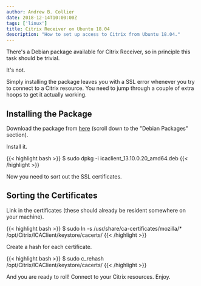 ```yaml
---
author: Andrew B. Collier
date: 2018-12-14T10:00:00Z
tags: ['linux']
title: Citrix Receiver on Ubuntu 18.04
description: "How to set up access to Citrix from Ubuntu 18.04."
---
```


There's a Debian package available for Citrix Receiver, so in principle this task should be trivial.

It's not.

Simply installing the package leaves you with a SSL error whenever you try to connect to a Citrix resource. You need to jump through a couple of extra hoops to get it actually working.

## Installing the Package

Download the package from [here](https://www.citrix.com/downloads/citrix-receiver/linux/receiver-for-linux-latest.html) (scroll down to the "Debian Packages" section).

Install it.

{{< highlight bash >}}
$ sudo dpkg -i icaclient_13.10.0.20_amd64.deb
{{< /highlight >}}

Now you need to sort out the SSL certificates.

## Sorting the Certificates

Link in the certificates (these should already be resident somewhere on your machine).

{{< highlight bash >}}
$ sudo ln -s /usr/share/ca-certificates/mozilla/* /opt/Citrix/ICAClient/keystore/cacerts/
{{< /highlight >}}

Create a hash for each certificate.

{{< highlight bash >}}
$ sudo c_rehash /opt/Citrix/ICAClient/keystore/cacerts/
{{< /highlight >}}

And you are ready to roll! Connect to your Citrix resources. Enjoy.